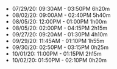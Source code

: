 - 07/29/20:     09:30AM     -       03:50PM     6h20m
- 08/02/20:     09:00AM     -       02:40PM     5h40m
- 08/05/20:     12:00PM     -       01:00PM     1h00m
- 08/05/20:     02:00PM     -       04:15PM     2h15m
- 09/27/20:     09:20AM     -       01:30PM     4h10m
- 09/29/20:     11:45AM     -       01:10PM     1h55m
- 09/30/20:     02:50PM     -       03:15PM     0h25m
- 10/01/20:     11:00PM     -       01:15PM     2h15m
- 10/02/20:     01:50PM     -       02:10PM     0h20m

